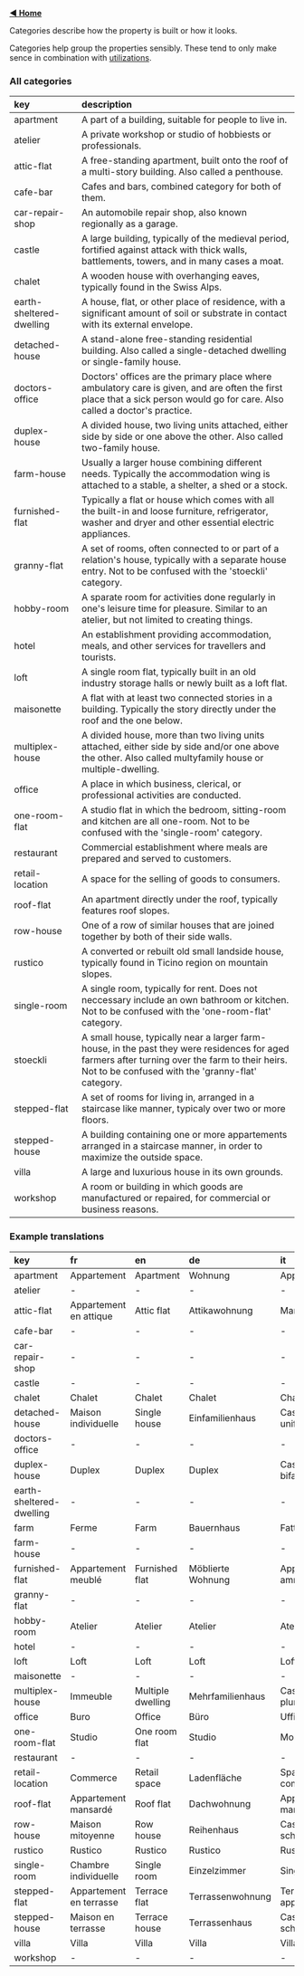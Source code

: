 [**◀ Home**](./)

Categories describe how the property is built or how it looks.

Categories help group the properties sensibly. These tend to only make sence in combination with [utilizations](./Utilizations).

### All categories

key | description
:--- | :---
apartment | A part of a building, suitable for people to live in.
atelier | A private workshop or studio of hobbiests or professionals.
attic-flat | A free-standing apartment, built onto the roof of a multi-story building. Also called a penthouse.
cafe-bar | Cafes and bars, combined category for both of them.
car-repair-shop | An automobile repair shop, also known regionally as a garage.
castle | A large building, typically of the medieval period, fortified against attack with thick walls, battlements, towers, and in many cases a moat.
chalet | A wooden house with overhanging eaves, typically found in the Swiss Alps.
earth-sheltered-dwelling | A house, flat, or other place of residence, with a significant amount of soil or substrate in contact with its external envelope.
detached-house | A stand-alone free-standing residential building. Also called a single-detached dwelling or single-family house.
doctors-office | Doctors' offices are the primary place where ambulatory care is given, and are often the first place that a sick person would go for care. Also called a doctor's practice.
duplex-house | A divided house, two living units attached, either side by side or one above the other. Also called two-family house.
farm-house | Usually a larger house combining different needs. Typically the accommodation wing is attached to a stable, a shelter, a shed or a stock.
furnished-flat | Typically a flat or house which comes with all the built-in and loose furniture, refrigerator, washer and dryer and other essential electric appliances.
granny-flat | A set of rooms, often connected to or part of a relation's house, typically with a separate house entry. Not to be confused with the 'stoeckli' category.
hobby-room | A sparate room for activities done regularly in one's leisure time for pleasure. Similar to an atelier, but not limited to creating things.
hotel | An establishment providing accommodation, meals, and other services for travellers and tourists.
loft | A single room flat, typically built in an old industry storage halls or newly built as a loft flat.
maisonette | A flat with at least two connected stories in a building. Typically the story directly under the roof and the one below.
multiplex-house | A divided house, more than two living units attached, either side by side and/or one above the other. Also called multyfamily house or multiple-dwelling.
office | A place in which business, clerical, or professional activities are conducted.
one-room-flat | A studio flat in which the bedroom, sitting-room and kitchen are all one-room. Not to be confused with the 'single-room' category.
restaurant | Commercial establishment where meals are prepared and served to customers.
retail-location | A space for the selling of goods to consumers.
roof-flat | An apartment directly under the roof, typically features roof slopes.
row-house | One of a row of similar houses that are joined together by both of their side walls.
rustico | A converted or rebuilt old small landside house, typically found in Ticino region on mountain slopes.
single-room | A single room, typically for rent. Does not neccessary include an own bathroom or kitchen. Not to be confused with the 'one-room-flat' category.
stoeckli | A small house, typically near a larger farm-house, in the past they were residences for aged farmers after turning over the farm to their heirs. Not to be confused with the 'granny-flat' category.
stepped-flat | A set of rooms for living in, arranged in a staircase like manner, typicaly over two or more floors.
stepped-house | A building containing one or more appartements arranged in a staircase manner, in order to maximize the outside space.
villa | A large and luxurious house in its own grounds.
workshop | A room or building in which goods are manufactured or repaired, for commercial or business reasons.

### Example translations

key | fr | en | de | it
:--- | :--- | :--- | :--- | :---
apartment | Appartement | Apartment | Wohnung | Appartamento
atelier | - | - | - | -
attic-flat | Appartement en attique | Attic flat | Attikawohnung | Mansarda
cafe-bar | - | - | - | -
car-repair-shop | - | - | - | -
castle | - | - | - | -
chalet | Chalet | Chalet | Chalet | Chalet
detached-house | Maison individuelle | Single house | Einfamilienhaus | Casa unifamiliare
doctors-office | - | - | - | -
duplex-house | Duplex | Duplex | Duplex | Casa bifamiliare
earth-sheltered-dwelling | - | - | - | -
farm | Ferme | Farm | Bauernhaus | Fattoria
farm-house | - | - | - | -
furnished-flat | Appartement meublé | Furnished flat | Möblierte Wohnung | Appartamento ammobiliato
granny-flat | - | - | - | -
hobby-room | Atelier | Atelier | Atelier | Atelier
hotel | - | - | - | -
loft | Loft | Loft | Loft | Loft
maisonette | - | - | - | -
multiplex-house | Immeuble | Multiple dwelling | Mehrfamilienhaus | Casa plurifamiliare
office | Buro | Office | Büro | Ufficio
one-room-flat | Studio | One room flat | Studio | Monolocale
restaurant | - | - | - | -
retail-location | Commerce | Retail space | Ladenfläche | Spazio commerciale
roof-flat | Appartement mansardé | Roof flat | Dachwohnung | Appartamento mansardato
row-house | Maison mitoyenne | Row house | Reihenhaus | Casa a schiera
rustico | Rustico | Rustico | Rustico | Rustico
single-room | Chambre individuelle | Single room | Einzelzimmer | Singola
stepped-flat | Appartement en terrasse | Terrace flat | Terrassenwohnung | Terrazza appartamento
stepped-house | Maison en terrasse | Terrace house | Terrassenhaus | Casa a schiera
villa | Villa | Villa | Villa | Villa
workshop | - | - | - | -
